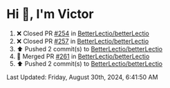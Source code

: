<h1>Hi 👋, I'm Victor </h1>

<!--RECENT_ACTIVITY:start-->
1. ❌ Closed PR [#254](https://github.com/BetterLectio/betterLectio/pull/254) in [BetterLectio/betterLectio](https://github.com/BetterLectio/betterLectio)<br>
2. ❌ Closed PR [#257](https://github.com/BetterLectio/betterLectio/pull/257) in [BetterLectio/betterLectio](https://github.com/BetterLectio/betterLectio)<br>
3. ⬆️ Pushed 2 commit(s) to [BetterLectio/betterLectio](https://github.com/BetterLectio/betterLectio)<br>
4. 🎉 Merged PR [#261](https://github.com/BetterLectio/betterLectio/pull/261) in [BetterLectio/betterLectio](https://github.com/BetterLectio/betterLectio)<br>
5. ⬆️ Pushed 2 commit(s) to [BetterLectio/betterLectio](https://github.com/BetterLectio/betterLectio)<br>
<!--RECENT_ACTIVITY:end-->

<!--RECENT_ACTIVITY:last_update-->
Last Updated: Friday, August 30th, 2024, 6:41:50 AM
<!--RECENT_ACTIVITY:last_update_end-->
